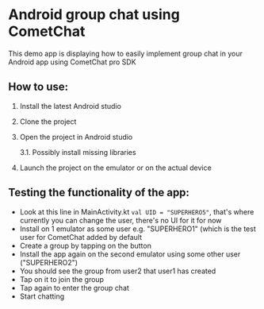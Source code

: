 # Android group chat using CometChat

This demo app is displaying how to easily implement group chat in your Android app using CometChat pro SDK


## How to use:
1. Install the latest Android studio
2. Clone the project
3. Open the project in Android studio

    3.1. Possibly install missing libraries
4. Launch the project on the emulator or on the actual device

## Testing the functionality of the app:
- Look at this line in MainActivity.kt ```val UID = "SUPERHERO5"```, that's where currently you can change the user, there's no UI for it for now
- Install on 1 emulator as some user e.g. "SUPERHERO1" (which is the test user for CometChat added by default
- Create a group by tapping on the button
- Install the app again on the second emulator using some other user ("SUPERHERO2")
- You should see the group from user2 that user1 has created
- Tap on it to join the group
- Tap again to enter the group chat
- Start chatting